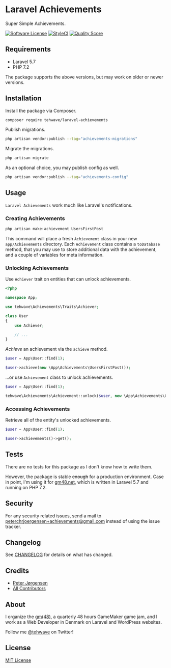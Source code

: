 # Laravel Achievements

Super Simple Achievements.

[![Software License](https://img.shields.io/badge/license-MIT-brightgreen.svg?style=flat-square)](LICENSE)
[![StyleCI](https://styleci.io/repos/178260666/shield)](https://styleci.io/repos/178260666)
[![Quality Score](https://img.shields.io/scrutinizer/g/tehwave/laravel-achievements.svg?style=flat-square)](https://scrutinizer-ci.com/g/tehwave/laravel-achievements)

## Requirements

- Laravel 5.7
- PHP 7.2

The package supports the above versions, but may work on older or newer versions.

## Installation

Install the package via Composer.

```bash
composer require tehwave/laravel-achievements
```

Publish migrations.

```bash
php artisan vendor:publish --tag="achievements-migrations"
```

Migrate the migrations.

```bash
php artisan migrate
```

As an optional choice, you may publish config as well.

```bash
php artisan vendor:publish --tag="achievements-config"
```

## Usage

`Laravel Achievements` work much like Laravel's notifications.

### Creating Achievements

```bash
php artisan make:achievement UsersFirstPost
```

This command will place a fresh `Achievement` class in your new `app/Achievements` directory. Each `Achievement` class contains a `toDatabase` method, that you may use to store additional data with the achievement, and a couple of variables for meta information.

### Unlocking Achievements

Use `Achiever` trait on entities that can unlock achievements.

```php
<?php

namespace App;

use tehwave\Achievements\Traits\Achiever;

class User
{
    use Achiever;

    // ...
}
```

*Achieve* an achievement via the `achieve` method.

```php
$user = App\User::find(1);

$user->achieve(new \App\Achievements\UsersFirstPost());
```

...or use `Achievement` class to unlock achievements.

```php
$user = App\User::find(1);

tehwave\Achievements\Achievement::unlock($user, new \App\Achievements\UsersFirstPost());
```

### Accessing Achievements

Retrieve all of the entity's unlocked achievements.

```php
$user = App\User::find(1);

$user->achievements()->get();
```

## Tests

There are no tests for this package as I don't know how to write them.

However, the package is stable ~~enough~~ for a production environment. Case in point, I'm using it for [gm48.net](https://gm48.net), which is written in Laravel 5.7 and running on PHP 7.2.

## Security

For any security related issues, send a mail to [peterchrjoergensen+achievements@gmail.com](mailto:peterchrjoergensen+achievements@gmail.com) instead of using the issue tracker.

## Changelog

See [CHANGELOG](CHANGELOG.md) for details on what has changed.

## Credits

- [Peter Jørgensen](https://github.com/tehwave)
- [All Contributors](../../contributors)

## About

I organize the [gm(48)](https://gm48.net), a quarterly 48 hours GameMaker game jam, and I work as a Web Developer in Denmark on Laravel and WordPress websites.

Follow me [@tehwave](https://twitter.com/tehwave) on Twitter!

## License

[MIT License](LICENSE)